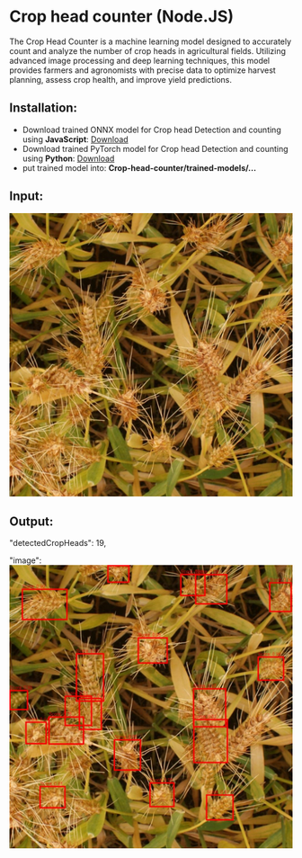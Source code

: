 # Crop head counter (Node.JS)
 The Crop Head Counter is a machine learning model designed to accurately count and analyze the number of crop heads in agricultural fields. Utilizing advanced image processing and deep learning techniques, this model provides farmers and agronomists with precise data to optimize harvest planning, assess crop health, and improve yield predictions.


## Installation:
<ul>
<li>Download trained ONNX model for Crop head Detection and counting using <strong>JavaScript</strong>: <a href="https://drive.google.com/file/d/1P6QlU65kx289vxJdPEEekl4fqy9Tc5Zd/view?usp=sharing">Download</a></li>
<li>Download trained PyTorch model for Crop head Detection and counting using <strong>Python</strong>: <a href="https://drive.google.com/file/d/1xkWVMIwCrdDrotqRAdinXCKCdB9mYLaG/view?usp=sharing">Download</a></li>
<li>put trained model into: <strong>Crop-head-counter/trained-models/...</strong></li>
</ul>

## Input:
![](uploads/1727349132816.jpg)
## Output:
"detectedCropHeads": 19,

"image":
![](Crop-head-counter/output/1727349132816.jpg)